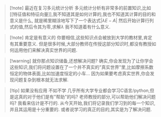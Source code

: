 
>[!note] 最近在复习多元统计分析 
>多元统计分析有非常多的前置知识,比如[[特征值和特征向量]],我不知道其是如何计算的,我也不知道其计算的目的和意义是什么, 就是稀里糊涂地写下了一个表达式$|\lambda E - A|$
>然后开始计算行列式的值,然后令其为零,求解$\lambda$ 我不知道着有什么意义. 

>[!note] 肯定是有意义的
>你要相信,这些知识点会被放到大学的教材里,肯定有其重要意义. 但是很多时候,大部分教师在传授这部分知识时,都没有教授如何运用他们来解决真实世界的问题. 

>[!warning] 就你那点知识储备,还想解决问题? 
>确实,你会发现为了让你学会这些知识,我们将问题设置在了一个并不真实的"真实世界"里,比如摩擦系数恒定的物体表面,比如加速度恒定的小车... 
>因为如果要考虑真实世界,你会发现问题复杂到根本就无法求解. 


>[!tip] 如果没有应用 不如不学 
>几乎所有大学专业都会学习C语言/python,但是这真的对于他们是有"帮助"的吗? 老师教授的部分,可以帮助他们解决问题吗? 我看来估计是不行的. 
>从今天开始,我们将记录我们学习到的每一个知识,并且其运用是十分重要的. 或者说学习的真正的目的,其实是为了解决问题. 
>
